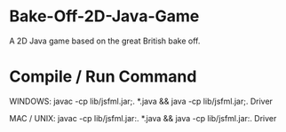# Bake-Off-2D-Java-Game
A 2D Java game based on the great British bake off.

# Compile / Run Command
WINDOWS: javac -cp lib/jsfml.jar;. *.java && java -cp lib/jsfml.jar;. Driver

MAC / UNIX: javac -cp lib/jsfml.jar:. *.java && java -cp lib/jsfml.jar:. Driver
